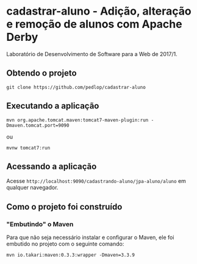 # cadastrar-aluno - Adição, alteração e remoção de alunos com Apache Derby
Laboratório de Desenvolvimento de Software para a Web de 2017/1.

## Obtendo o projeto

`git clone https://github.com/pedlop/cadastrar-aluno`

## Executando a aplicação

`mvn org.apache.tomcat.maven:tomcat7-maven-plugin:run -Dmaven.tomcat.port=9090`

ou

`mvnw tomcat7:run`

## Acessando a aplicação

Acesse `http://localhost:9090/cadastrando-aluno/jpa-aluno/aluno` em qualquer navegador.

## Como o projeto foi construído

### "Embutindo" o Maven

Para que não seja necessário instalar e configurar o Maven, ele foi embutido no projeto com o seguinte comando:

`mvn io.takari:maven:0.3.3:wrapper -Dmaven=3.3.9`
